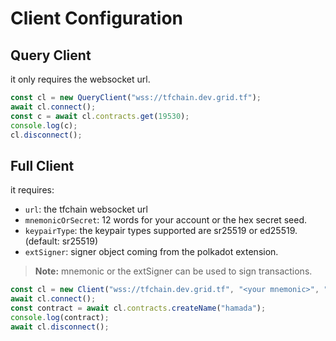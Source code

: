 # Client Configuration

## Query Client

it only requires the websocket url.

```ts
const cl = new QueryClient("wss://tfchain.dev.grid.tf");
await cl.connect();
const c = await cl.contracts.get(19530);
console.log(c);
cl.disconnect();
```

## Full Client

it requires:

- `url`: the tfchain websocket url
- `mnemonicOrSecret`: 12 words for your account or the hex secret seed.
- `keypairType`: the keypair types supported are sr25519 or ed25519. (default: sr25519)
- `extSigner`: signer object coming from the polkadot extension.

> **Note:** mnemonic or the extSigner can be used to sign transactions.

```ts
const cl = new Client("wss://tfchain.dev.grid.tf", "<your mnemonic>", "sr25519");
await cl.connect();
const contract = await cl.contracts.createName("hamada");
console.log(contract);
await cl.disconnect();
```
